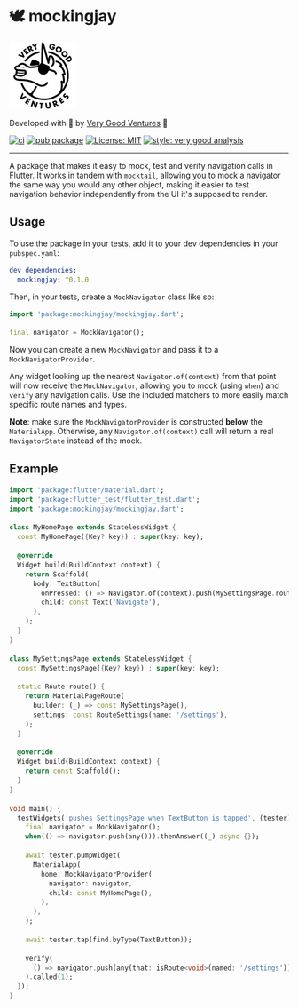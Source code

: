 # 🕊 mockingjay

[![Very Good Ventures](https://raw.githubusercontent.com/VeryGoodOpenSource/mockingjay/main/assets/vgv_logo.png)](https://verygood.ventures)

Developed with 💙 by [Very Good Ventures](https://verygood.ventures) 🦄

[![ci](https://github.com/VeryGoodOpenSource/mockingjay/workflows/mockingjay/badge.svg)](https://github.com/VeryGoodOpenSource/mockingjay/actions)
[![pub package](https://img.shields.io/pub/v/mockingjay.svg)](https://pub.dartlang.org/packages/mockingjay)
[![License: MIT](https://img.shields.io/badge/license-MIT-blue.svg)](https://opensource.org/licenses/MIT)
[![style: very good analysis][badge]][badge_link]

---

A package that makes it easy to mock, test and verify navigation calls in Flutter. It works in tandem with [`mocktail`][mocktail], allowing you to mock a navigator the same way you would any other object, making it easier to test navigation behavior independently from the UI it's supposed to render.

## Usage

To use the package in your tests, add it to your dev dependencies in your `pubspec.yaml`:

```yaml
dev_dependencies:
  mockingjay: ^0.1.0
```

Then, in your tests, create a `MockNavigator` class like so:

```dart
import 'package:mockingjay/mockingjay.dart';

final navigator = MockNavigator();
```

Now you can create a new `MockNavigator` and pass it to a `MockNavigatorProvider`.

Any widget looking up the nearest `Navigator.of(context)` from that point will now receive the `MockNavigator`, allowing you to mock (using `when`) and `verify` any navigation calls. Use the included matchers to more easily match specific route names and types.

**Note**: make sure the `MockNavigatorProvider` is constructed **below** the `MaterialApp`. Otherwise, any `Navigator.of(context)` call will return a real `NavigatorState` instead of the mock.

## Example

```dart
import 'package:flutter/material.dart';
import 'package:flutter_test/flutter_test.dart';
import 'package:mockingjay/mockingjay.dart';

class MyHomePage extends StatelessWidget {
  const MyHomePage({Key? key}) : super(key: key);

  @override
  Widget build(BuildContext context) {
    return Scaffold(
      body: TextButton(
        onPressed: () => Navigator.of(context).push(MySettingsPage.route()),
        child: const Text('Navigate'),
      ),
    );
  }
}

class MySettingsPage extends StatelessWidget {
  const MySettingsPage({Key? key}) : super(key: key);

  static Route route() {
    return MaterialPageRoute(
      builder: (_) => const MySettingsPage(),
      settings: const RouteSettings(name: '/settings'),
    );
  }

  @override
  Widget build(BuildContext context) {
    return const Scaffold();
  }
}

void main() {
  testWidgets('pushes SettingsPage when TextButton is tapped', (tester) async {
    final navigator = MockNavigator();
    when(() => navigator.push(any())).thenAnswer((_) async {});

    await tester.pumpWidget(
      MaterialApp(
        home: MockNavigatorProvider(
          navigator: navigator,
          child: const MyHomePage(),
        ),
      ),
    );

    await tester.tap(find.byType(TextButton));

    verify(
      () => navigator.push(any(that: isRoute<void>(named: '/settings'))),
    ).called(1);
  });
}
```

[very good analysis]: https://github.com/VeryGoodOpenSource/very_good_analysis
[badge]: https://img.shields.io/badge/style-very_good_analysis-B22C89.svg
[badge_link]: https://pub.dev/packages/mockingjay
[mocktail]: https://pub.dev/packages/mocktail
